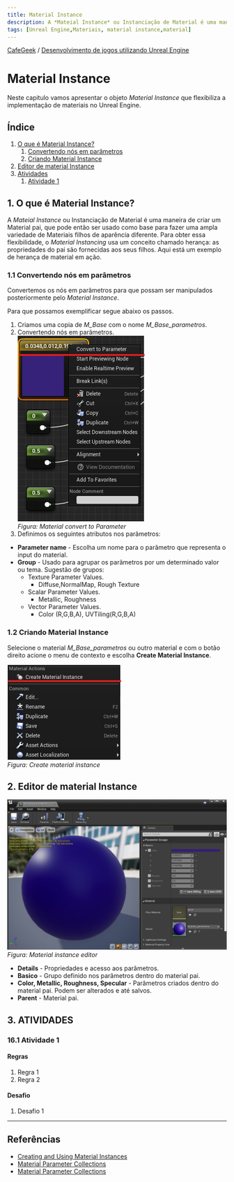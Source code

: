 ```yaml
---
title: Material Instance
description: A *Mateial Instance* ou Instanciação de Material é uma maneira de criar um Material pai, que pode então ser usado como base para fazer uma ampla variedade de Materiais filhos de aparência diferente. Para obter essa flexibilidade, o *Material Instancing* usa um conceito chamado herança: as propriedades do pai são fornecidas aos seus filhos.
tags: [Unreal Engine,Materiais, material instance,material]
---
```


[CafeGeek](http://CafeGeek.eti.br)  / [Desenvolvimento de jogos utilizando Unreal Engine](http://cafeGeek.eti.br/unreal_engine/index.html)

# Material Instance
Neste capitulo vamos apresentar o objeto *Material Instance* que flexibiliza a implementação de materiais no Unreal Engine.

## Índice
1. [O que é Material Instance?](#1)
    1. [Convertendo nós em parâmetros](#1.1)
    1. [Criando Material Instance](#1.2)
1. [Editor de material Instance](#2)
1. [Atividades](#3)
    1. [Atividade 1](#3.1)


<a name="1"></a>
## 1. O que é Material Instance?
A *Mateial Instance* ou Instanciação de Material é uma maneira de criar um Material pai, que pode então ser usado como base para fazer uma ampla variedade de Materiais filhos de aparência diferente. Para obter essa flexibilidade, o *Material Instancing* usa um conceito chamado herança: as propriedades do pai são fornecidas aos seus filhos. Aqui está um exemplo de herança de material em ação.

<a name="1.1"></a>
### 1.1 Convertendo nós em parâmetros
Convertemos os nós em parâmetros para que possam ser manipulados posteriormente pelo *Material Instance*.    

Para que possamos exemplificar segue abaixo os passos.

1. Criamos uma copia de *M_Base* com o nome *M_Base_parametros*.
1. Convertendo nós em parâmetros.    
  ![ue4_material_no_convert_parameter](imagens/materiais/ue4_material_no_convert_parameter.jpg)     
  *Figura: Material convert to Parameter*
1. Definimos os seguintes atributos nos parâmetros:
  - **Parameter name** - Escolha um nome para o parâmetro que representa o input do material.
  - **Group** - Usado para agrupar os parâmetros por um determinado valor ou tema.
    Sugestão de grupos:
      - Texture Parameter Values.
        - Diffuse,NormalMap, Rough Texture
      - Scalar Parameter Values.
        - Metallic, Roughness
      - Vector Parameter Values.
        - Color (R,G,B,A), UVTiling(R,G,B,A)

<a name="1.2"></a>
### 1.2 Criando Material Instance
Selecione o material *M_Base_parametros* ou outro material e com o botão direito acione o menu de contexto e escolha **Create Material Instance**.     

![ue4_material_create_material_instance](imagens/materiais/ue4_material_create_material_instance.jpg)   
  *Figura: Create material instance*

<a name="2"></a>
## 2. Editor de material Instance
![ue4_material_instance_editor](imagens/materiais/ue4_material_instance_editor.jpg)     
  *Figura: Material instance editor*

- **Details** - Propriedades e acesso aos parâmetros.
- **Basico** - Grupo definido nos parâmetros dentro do material pai.
- **Color, Metallic, Roughness, Specular** - Parâmetros criados dentro do material pai. Podem ser alterados e até salvos.
- **Parent** - Material pai.

<a name="3"></a>
## 3. ATIVIDADES
<a name="3.1"></a>
### 16.1 Atividade 1
#### Regras
1. Regra 1
1. Regra 2
#### Desafio      
1. Desafio 1

***

## Referências
- [Creating and Using Material Instances](https://docs.unrealengine.com/en-US/RenderingAndGraphics/Materials/HowTo/Instancing/index.html)
- [Material Parameter Collections](https://docs.unrealengine.com/en-US/RenderingAndGraphics/Materials/ParameterCollections/index.html)
- [Material Parameter Collections](https://www.unrealengine.com/en-US/blog/material-parameter-collections)
